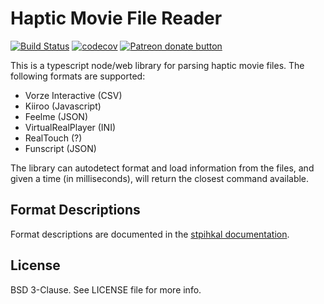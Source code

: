 # Haptic Movie File Reader

[![Build Status](https://travis-ci.org/qdot/systray-rs.svg?branch=master)](https://travis-ci.org/metafetish/haptic-movie-file-reader) [![codecov](https://codecov.io/gh/metafetish/haptic-movie-file-reader/branch/master/graph/badge.svg)](https://codecov.io/gh/metafetish/haptic-movie-file-reader) [![Patreon donate button](https://img.shields.io/badge/patreon-donate-yellow.svg)](https://www.patreon.com/qdot)

This is a typescript node/web library for parsing haptic movie files.
The following formats are supported:

- Vorze Interactive (CSV)
- Kiiroo (Javascript)
- Feelme (JSON)
- VirtualRealPlayer (INI)
- RealTouch (?)
- Funscript (JSON)

The library can autodetect format and load information from the files,
and given a time (in milliseconds), will return the closest command
available.

## Format Descriptions

Format descriptions are documented in
the [stpihkal documentation](https://metafetish.github.io/stpihkal).

## License

BSD 3-Clause. See LICENSE file for more info.
